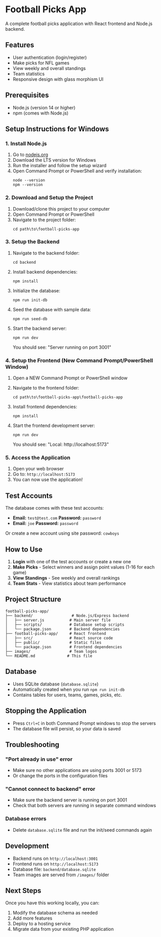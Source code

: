 # Football Picks App

A complete football picks application with React frontend and Node.js backend.

## Features

- User authentication (login/register)
- Make picks for NFL games
- View weekly and overall standings
- Team statistics
- Responsive design with glass morphism UI

## Prerequisites

- Node.js (version 14 or higher)
- npm (comes with Node.js)

## Setup Instructions for Windows

### 1. Install Node.js

1. Go to [nodejs.org](https://nodejs.org/)
2. Download the LTS version for Windows
3. Run the installer and follow the setup wizard
4. Open Command Prompt or PowerShell and verify installation:
   ```
   node --version
   npm --version
   ```

### 2. Download and Setup the Project

1. Download/clone this project to your computer
2. Open Command Prompt or PowerShell
3. Navigate to the project folder:
   ```
   cd path\to\football-picks-app
   ```

### 3. Setup the Backend

1. Navigate to the backend folder:
   ```
   cd backend
   ```

2. Install backend dependencies:
   ```
   npm install
   ```

3. Initialize the database:
   ```
   npm run init-db
   ```

4. Seed the database with sample data:
   ```
   npm run seed-db
   ```

5. Start the backend server:
   ```
   npm run dev
   ```

   You should see: "Server running on port 3001"

### 4. Setup the Frontend (New Command Prompt/PowerShell Window)

1. Open a NEW Command Prompt or PowerShell window
2. Navigate to the frontend folder:
   ```
   cd path\to\football-picks-app\football-picks-app
   ```

3. Install frontend dependencies:
   ```
   npm install
   ```

4. Start the frontend development server:
   ```
   npm run dev
   ```

   You should see: "Local: http://localhost:5173"

### 5. Access the Application

1. Open your web browser
2. Go to: `http://localhost:5173`
3. You can now use the application!

## Test Accounts

The database comes with these test accounts:

- **Email:** `test@test.com` **Password:** `password`
- **Email:** `joe` **Password:** `password`

Or create a new account using site password: `cowboys`

## How to Use

1. **Login** with one of the test accounts or create a new one
2. **Make Picks** - Select winners and assign point values (1-16 for each game)
3. **View Standings** - See weekly and overall rankings
4. **Team Stats** - View statistics about team performance

## Project Structure

```
football-picks-app/
├── backend/                 # Node.js/Express backend
│   ├── server.js           # Main server file
│   ├── scripts/            # Database setup scripts
│   └── package.json        # Backend dependencies
├── football-picks-app/     # React frontend
│   ├── src/                # React source code
│   ├── public/             # Static files
│   └── package.json        # Frontend dependencies
├── images/                 # Team logos
└── README.md              # This file
```

## Database

- Uses SQLite database (`database.sqlite`)
- Automatically created when you run `npm run init-db`
- Contains tables for users, teams, games, picks, etc.

## Stopping the Application

- Press `Ctrl+C` in both Command Prompt windows to stop the servers
- The database file will persist, so your data is saved

## Troubleshooting

### "Port already in use" error
- Make sure no other applications are using ports 3001 or 5173
- Or change the ports in the configuration files

### "Cannot connect to backend" error
- Make sure the backend server is running on port 3001
- Check that both servers are running in separate command windows

### Database errors
- Delete `database.sqlite` file and run the init/seed commands again

## Development

- Backend runs on `http://localhost:3001`
- Frontend runs on `http://localhost:5173`
- Database file: `backend/database.sqlite`
- Team images are served from `/images/` folder

## Next Steps

Once you have this working locally, you can:
1. Modify the database schema as needed
2. Add more features
3. Deploy to a hosting service
4. Migrate data from your existing PHP application